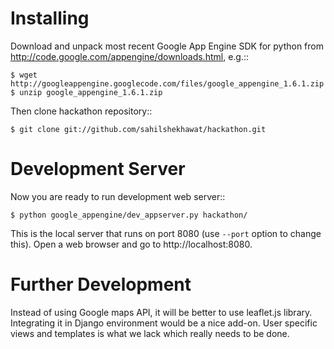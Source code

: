 

Installing
==========

Download and unpack most recent Google App Engine SDK for python from
http://code.google.com/appengine/downloads.html, e.g.::

    $ wget http://googleappengine.googlecode.com/files/google_appengine_1.6.1.zip
    $ unzip google_appengine_1.6.1.zip

Then clone hackathon repository::

    $ git clone git://github.com/sahilshekhawat/hackathon.git


Development Server
==================

Now you are ready to run development web server::

    $ python google_appengine/dev_appserver.py hackathon/

This is the local server that runs on port 8080 (use ``--port`` option to 
change this). Open a web browser and go to http://localhost:8080.


Further Development
===================

Instead of using Google maps API, it will be better to use leaflet.js library.
Integrating it in Django environment would be a nice add-on.
User specific views and templates is what we lack which really needs to be
done.


